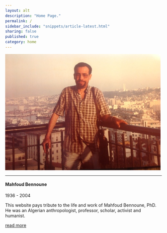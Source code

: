 ```yaml
---
layout: alt
description: "Home Page."
permalink: /
sidebar_include: "snippets/article-latest.html"
sharing: false
published: true
category: home
---
```

![](/assets/img/IMG_1358.jpg)

---

#### Mahfoud Bennoune

1936 - 2004

This website pays tribute to the life and work of Mahfoud Bennoune, PhD.  He was an Algerian anthropologist, professor, scholar, activist and humanist.  

[read more](/about/)
